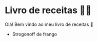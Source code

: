 # Livro de receitas :man_cook:



Olá! Bem vindo ao meu livro de receitas :wave:

- Strogonoff de frango
